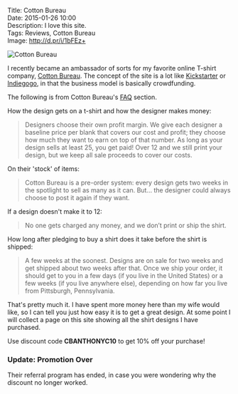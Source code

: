 Title: Cotton Bureau  
Date: 2015-01-26 10:00  
Description: I love this site.  
Tags: Reviews, Cotton Bureau  
Image: http://d.pr/i/1bFEz+  

<p><img class="wide" src="http://d.pr/i/1bFEz+" alt="Cotton Bureau" title="Cotton Bureau"></p>

I recently became an ambassador of sorts for my favorite online T-shirt company, [Cotton Bureau][1]. The concept of the site is a lot like [Kickstarter][2] or [Indiegogo][3], in that the business model is basically crowdfunding.

The following is from Cotton Bureau's [FAQ][4] section.

How the design gets on a t-shirt and how the designer makes money:

> Designers choose their own profit margin. We give each designer a baseline price per blank that covers our cost and profit; they choose how much they want to earn on top of that number. As long as your design sells at least 25, you get paid! Over 12 and we still print your design, but we keep all sale proceeds to cover our costs.

On their 'stock' of items:
> Cotton Bureau is a pre-order system: every design gets two weeks in the spotlight to sell as many as it can. But… the designer could always choose to post it again if they want.

If a design doesn't make it to 12:

> No one gets charged any money, and we don’t print or ship the shirt.

How long after pledging to buy a shirt does it take before the shirt is shipped:

> A few weeks at the soonest. Designs are on sale for two weeks and get shipped about two weeks after that. Once we ship your order, it should get to you in a few days (if you live in the United States) or a few weeks (if you live anywhere else), depending on how far you live from Pittsburgh, Pennsylvania.

That's pretty much it. I have spent more money here than my wife would like, so I can tell you just how easy it is to get a great design. At some point I will collect a page on this site showing all the shirt designs I have purchased. 

Use discount code <b>CBANTHONYC10</b> to get 10% off your purchase!

<aside class="update">

### Update: Promotion Over

Their referral program has ended, in case you were wondering why the discount no longer worked.

</aside>

[1]: http://www.cottonbureau.com "Cotton Bureau"
[2]: http://www.kickstarter.com "Kickstater"
[3]: http://www.indiegogo.com "IndieGoGo"
[4]: https://cottonbureau.com/faq "Cotton Bureau FAQ"